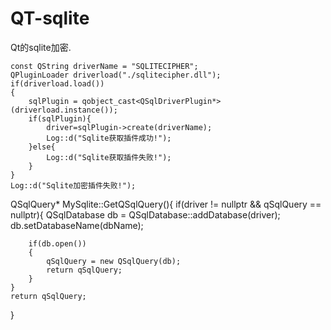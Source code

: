 # QT-sqlite

Qt的sqlite加密.


    const QString driverName = "SQLITECIPHER";
    QPluginLoader driverload("./sqlitecipher.dll");
    if(driverload.load())
    {
        sqlPlugin = qobject_cast<QSqlDriverPlugin*>(driverload.instance());
        if(sqlPlugin){
            driver=sqlPlugin->create(driverName);
            Log::d("Sqlite获取插件成功!");
        }else{
            Log::d("Sqlite获取插件失败!");
        }
    }
    Log::d("Sqlite加密插件失败!");



QSqlQuery* MySqlite::GetQSqlQuery(){
    if(driver != nullptr && qSqlQuery == nullptr){
        QSqlDatabase db = QSqlDatabase::addDatabase(driver);
        db.setDatabaseName(dbName);

        if(db.open())
        {
            qSqlQuery = new QSqlQuery(db);
            return qSqlQuery;
        }
    }
    return qSqlQuery;
}
